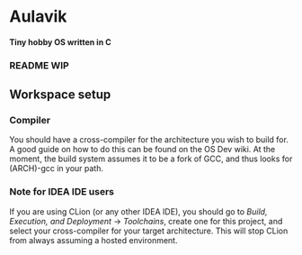 # Aulavik
#### Tiny hobby OS written in C

### README WIP

## Workspace setup

### Compiler
You should have a cross-compiler for the architecture you wish to build for. 
A good guide on how to do this can be found on the OS Dev wiki. At the moment, 
the build system assumes it to be a fork of GCC, and thus looks for (ARCH)-gcc
in your path. 

### Note for IDEA IDE users
If you are using CLion (or any other IDEA IDE), you should go to *Build, 
Execution, and Deployment* -> *Toolchains*, create one for this project, and 
select your cross-compiler for your target architecture. This will stop CLion
from always assuming a hosted environment.